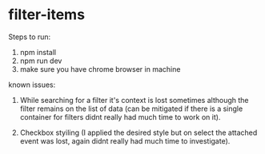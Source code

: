 # filter-items

Steps to run:
1. npm install
2. npm run dev
3. make sure you have chrome browser in machine

known issues:
1. While searching for a filter it's context is lost sometimes although the filter remains on the list of data (can be mitigated if there is a single container for filters didnt really had much time to work on it).

2. Checkbox styiling (I applied the desired style but on select the attached event was lost, again didnt really had much time to investigate).

